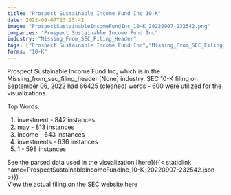 ```yaml
---
title: "Prospect Sustainable Income Fund Inc 10-K"
date: 2022-09-07T23:25:42
image: "ProspectSustainableIncomeFundInc_10-K_20220907-232542.png"
companies: "Prospect Sustainable Income Fund Inc"
industry: "Missing_From_SEC_Filing_Header"
tags: ["Prospect Sustainable Income Fund Inc","Missing_From_SEC_Filing_Header","09-06-2022","10-K"]
forms: "10-K"
---
```

Prospect Sustainable Income Fund Inc, which is in the Missing_from_sec_filing_header [None] industry, SEC 10-K filing on September 06, 2022 had 66425 (cleaned) words - 600 were utilized for the visualizations.

Top Words:
1. investment - 842 instances
2. may - 813 instances
3. income - 643 instances
4. investments - 636 instances
5. 1 - 598 instances


See the parsed data used in the visualization [here]({{< staticlink name=ProspectSustainableIncomeFundInc_10-K_20220907-232542.json >}}).  
View the actual filing on the SEC website [here](https://www.sec.gov/Archives/edgar/data/1521945/0001521945-22-000044.txt)